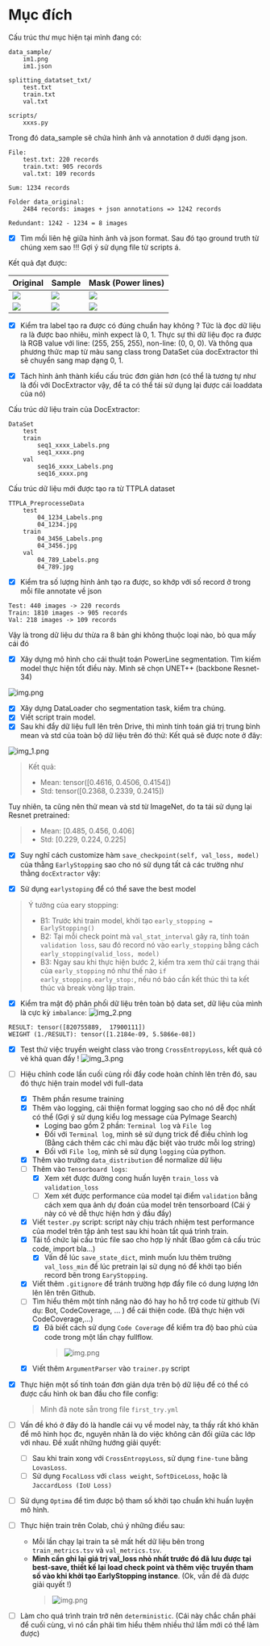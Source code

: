 # Mục đích

Cấu trúc thư mục hiện tại mình đang có: 

```text
data_sample/
    im1.png
    im1.json

splitting_datatset_txt/
    test.txt 
    train.txt
    val.txt

scripts/
    xxxs.py
```

Trong đó data_sample sẽ chứa hình ảnh và annotation ở dưới dạng json. 

```text
File: 
    test.txt: 220 records
    train.txt: 905 records
    val.txt: 109 records 

Sum: 1234 records

Folder data_original:
    2484 records: images + json annotations => 1242 records

Redundant: 1242 - 1234 = 8 images
```



- [x] Tìm mối liên hệ giữa hình ảnh và json format. Sau đó tạo ground truth từ chúng xem sao !!! Gợi ý sử dụng file từ scripts á. 

Kết quả đạt được: 

| Original                                        | Sample                                                     | Mask (Power lines)                                        | 
|-------------------------------------------------|------------------------------------------------------------|-----------------------------------------------------------|
| ![](./TTPLA_Processing/data_sample/04_585.jpg)  | ![](./TTPLA_Processing/processing_code/04_585_Sample.png)  | ![](./TTPLA_Processing/processing_code/04_585_Label.png)  | 
| ![](./TTPLA_Processing/data_sample/04_2220.jpg) | ![](./TTPLA_Processing/processing_code/04_2220_Sample.png) | ![](./TTPLA_Processing/processing_code/04_2220_Label.png) |

- [x] Kiểm tra label tạo ra được có đúng chuẩn hay không ? Tức là đọc dữ liệu ra là được bao nhiêu, mình expect là 0, 1. Thực sự thì dữ liệu đọc ra được
là RGB value với line: (255, 255, 255), non-line: (0, 0, 0). Và thông qua phương thức map từ màu sang class trong DataSet của docExtractor thì sẽ chuyển sang
map dạng 0, 1. 

- [x] Tách hình ảnh thành kiểu cấu trúc đơn giản hơn (có thể là tương tự như là đối với DocExtractor vậy, để ta có thể tái sử dụng lại được cái loaddata của nó)


Cấu trúc dữ liệu train của DocExtractor: 

```text
DataSet
    test   
    train 
        seq1_xxxx_Labels.png
        seq1_xxxx.png
    val
        seq16_xxxx_Labels.png
        seq16_xxxx.png
```

Cấu trúc dữ liệu mới được tạo ra từ TTPLA dataset
```text
TTPLA_PreprocesseData
    test 
        04_1234_Labels.png
        04_1234.jpg
    train 
        04_3456_Labels.png
        04_3456.jpg
    val
        04_789_Labels.png
        04_789.jpg
```

- [x] Kiểm tra số lượng hình ảnh tạo ra được, so khớp với số record ở trong mỗi file annotate về json
```text
Test: 440 images -> 220 records
Train: 1810 images -> 905 records
Val: 218 images -> 109 records
```

Vậy là trong dữ liệu dư thừa ra 8 bản ghi không thuộc loại nào, bỏ qua mấy cái đó 

- [x] Xây dựng mô hình cho cái thuật toán PowerLine segmentation. Tìm kiếm model thực hiện tốt điều này. Mình sẽ chọn 
UNET++ (backbone Resnet-34) 

![img.png](docs/images/img.png)

- [x] Xây dựng DataLoader cho segmentation task, kiểm tra chúng.
- [x] Viết script train model.
- [x] Sau khi đẩy dữ liệu full lên trên Drive, thì mình tính toán giá trị trung bình mean và std của toàn bộ dữ liệu trên đó thử:
Kết quả sẽ được note ở đây: 

![img_1.png](docs/images/img_1.png)

> Kết quả: 
> * Mean: tensor([0.4616, 0.4506, 0.4154]) 
> * Std: tensor([0.2368, 0.2339, 0.2415])

Tuy nhiên, ta cũng nên thử mean và std từ ImageNet, do ta tái sử dụng lại Resnet pretrained: 
> * Mean: [0.485, 0.456, 0.406]
> * Std: [0.229, 0.224, 0.225]

- [x] Suy nghĩ cách customize hàm `save_checkpoint(self, val_loss, model)` của thằng `EarlyStopping` sao cho nó sử dụng tất 
cả các trường như thằng `docExtractor` vậy:

- [x] Sử dụng `earlystoping` để có thể save the best model

> Ý tưởng của eary stopping: 
> 
> * B1: Trước khi train model, khởi tạo `early_stopping = EarlyStopping()`
> * B2: Tại mỗi check point mà `val_stat_interval` gây ra, tính toán `validation loss`, sau đó record nó vào `early_stopping` bằng cách `early_stopping(valid_loss, model)`
> * B3: Ngay sau khi thực hiện bước 2, kiểm tra xem thử cái trạng thái của `early_stopping` nó như thế nào `if early_stopping.early_stop:`, nếu 
> nó báo cần kết thúc thì ta kết thúc và break vòng lặp train.

- [x] Kiểm tra mật độ phân phối dữ liệu trên toàn bộ data set, dữ liệu của mình là cực kỳ `imbalance`: 
![img_2.png](docs/images/img_2.png)
```text
RESULT: tensor([820755889,  17900111])
WEIGHT (1./RESULT): tensor([1.2184e-09, 5.5866e-08]) 
```
- [x] Test thử việc truyền weight class vào trong `CrossEntropyLoss`, kết quả có vẻ khả quan đấy !
![img_3.png](docs/images/img_3.png)
- [ ] Hiệu chỉnh code lần cuối cùng rồi đẩy code hoàn chỉnh lên trên đó, sau đó thực hiện train model với full-data
  - [x] Thêm phần resume training 
  - [x] Thêm vào logging, cải thiện format logging sao cho nó dễ đọc nhất có thể (Gợi ý sử dụng kiểu log message của PyImage Search)
    - Loging bao gồm 2 phần: `Terminal log` và `File log` 
    - Đối với `Terminal log`, mình sẽ sử dụng trick để điều chỉnh log (Bằng cách thêm các chỉ màu đặc biệt vào trước mỗi log string)
    - Đối với `File log`, mình sẽ sứ dụng `logging` của python. 
  - [x] Thêm vào trường `data_distribution` để normalize dữ liệu
  - [ ] Thêm vào `Tensorboard logs`: 
    - [x] Xem xét được đường cong huấn luyện `train_loss` và `validation_loss`
    - [ ] Xem xét được performance của model tại điểm `validation` bằng cách xem qua ảnh dự đoán của model trên tensorboard (Cái ý này có vẻ dễ thực hiện hơn ý đầu đấy)
  - [x] Viết `tester.py` script: script này chịu trách nhiệm test performance của model trên tập ảnh test sau khi hoàn tất quá trình train. 
  - [x] Tái tổ chức lại cấu trúc file sao cho hợp lý nhất (Bao gồm cả cấu trúc code, import bla...)
    - [x] Vấn đề lúc `save_state_dict`, mình muốn lưu thêm trường `val_loss_min` để lúc pretrain lại sử dụng nó để khởi 
tạo biến record bên trong `EaryStopping`.

  - [x] Viết thêm `.gitignore` để tránh trường hợp đẩy file có dung lượng lớn lên lên trên Github. 
  - [ ] Tìm hiểu thêm một tính năng nào đó hay ho hỗ trợ code từ github (Ví dụ: Bot, CodeCoverage, ... ) để cái thiện code. (Đã thực hiện với CodeCoverage,...)
    - [x] Đã biết cách sử dụng `Code Coverage` để kiểm tra độ bao phủ của code trong một lần chạy fullflow. 
        > ![img.png](docs/images/img_4.png)
  - [x] Viết thêm `ArgumentParser` vào `trainer.py` script
- [x] Thực hiện một số tính toán đơn giản dựa trên bộ dữ liệu để có thể có được cấu hình ok ban đầu cho file config: 
  > Mình đã note sẵn trong file `first_try.yml` 
- [ ] Vấn đề khó ở đây đó là handle cái vụ về model này, ta thấy rất khó khăn để mô hình học đc, nguyên nhân là do việc 
không cân đối giữa các lớp với nhau. Đề xuất những hướng giải quyết: 
  - [ ] Sau khi train xong với `CrossEntropyLoss`, sử dụng `fine-tune` bằng `LovasLoss`. 
  - [ ] Sử dụng `FocalLoss` với `class weight`, `SoftDiceLoss`, hoặc là `JaccardLoss (IoU Loss)` 
- [ ] Sử dụng `Optima` để tìm được bộ tham số khởi tạo chuẩn khi huấn luyện mô hình.
- [ ] Thực hiện train trên Colab, chú ý những điều sau:
  - Mỗi lần chạy lại train ta sẽ mất hết dữ liệu bên trong `train_metrics.tsv` và `val_metrics.tsv`.
  - **Mình cần ghi lại giá trị val_loss nhỏ nhất trước đó đã lưu được tại best-save, thiết kế lại load check point và thêm việc truyền tham số vào khi khởi tạo EarlyStopping instance**. (Ok, vấn đề đã được giải quyết !)
    > ![img.png](img.png)
    

- [ ] Làm cho quá trình train trở nên `deterministic`. (Cái này chắc chắn phải để cuối cùng, vì nó cần phải tìm hiểu thêm 
nhiều thứ lắm mới có thể làm được)